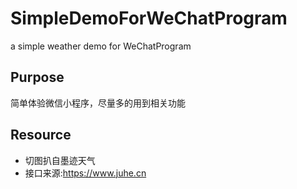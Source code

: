 # SimpleDemoForWeChatProgram
a simple weather demo  for WeChatProgram

## Purpose
简单体验微信小程序，尽量多的用到相关功能

## Resource
* 切图扒自墨迹天气
* 接口来源:https://www.juhe.cn
